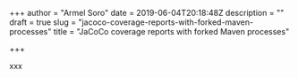 +++
author = "Armel Soro"
date = 2019-06-04T20:18:48Z
description = ""
draft = true
slug = "jacoco-coverage-reports-with-forked-maven-processes"
title = "JaCoCo coverage reports with forked Maven processes"

+++


xxx

